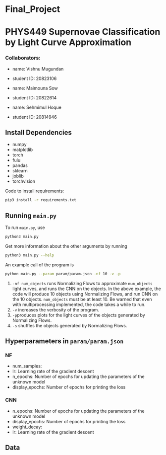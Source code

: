 # Final_Project
# PHYS449 Supernovae Classification by Light Curve Approximation

### Collaborators:
- name: Vishnu Mugundan
- student ID: 20823106

- name: Maimouna Sow
- student ID: 20822614

- name: Sehmimul Hoque
- student ID: 20814946

## Install Dependencies

- numpy
- matplotlib
- torch
- fulu
- pandas
- sklearn
- joblib
- torchvision

Code to install requirements:
```sh
pip3 install -r requirements.txt
```

## Running `main.py`

To run `main.py`, use

```sh
python3 main.py
```

Get more information about the other arguments by running

```sh
python3 main.py --help
```

An example call of the program is

```sh
python main.py --param param/param.json -nf 10 -v -p
```

1. `-nf num_objects` runs Normalizing Flows to approximate `num_objects` light curves, and runs the CNN on the objects. In the above example, the code will produce 10 objects using Normalizing Flows, and run CNN on the 10 objects. `num_objects` must be at least 10. Be warned that even with multiprocessing implemented, the code takes a while to run.
2. `-v` increases the verbosity of the program.
3. `-p`produces plots for the light curves of the objects generated by Normalizing Flows.
4. `-s` shuffles the objects generated by Normalizing Flows. 

## Hyperparameters in `param/param.json`

### NF
- num_samples: 
- lr: Learning rate of the gradient descent
- n_epochs: Number of epochs for updating the parameters of the unknown model
- display_epochs: Number of epochs for printing the loss

### CNN
- n_epochs: Number of epochs for updating the parameters of the unknown model
- display_epochs: Number of epochs for printing the loss
- weight_decay: 
- lr: Learning rate of the gradient descent

## Data


